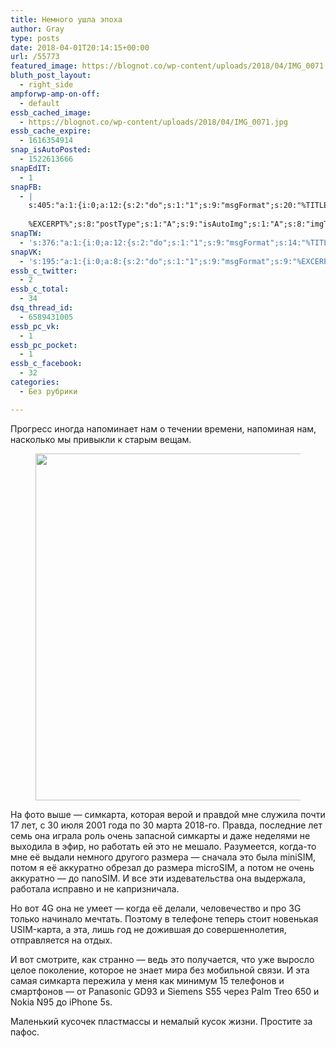 ```yaml
---
title: Немного ушла эпоха
author: Gray
type: posts
date: 2018-04-01T20:14:15+00:00
url: /55773
featured_image: https://blognot.co/wp-content/uploads/2018/04/IMG_0071.jpg
bluth_post_layout:
  - right_side
ampforwp-amp-on-off:
  - default
essb_cached_image:
  - https://blognot.co/wp-content/uploads/2018/04/IMG_0071.jpg
essb_cache_expire:
  - 1616354914
snap_isAutoPosted:
  - 1522613666
snapEdIT:
  - 1
snapFB:
  - |
    s:405:"a:1:{i:0;a:12:{s:2:"do";s:1:"1";s:9:"msgFormat";s:20:"%TITLE%
    
    %EXCERPT%";s:8:"postType";s:1:"A";s:9:"isAutoImg";s:1:"A";s:8:"imgToUse";s:0:"";s:9:"isAutoURL";s:1:"A";s:8:"urlToUse";s:0:"";s:4:"doFB";i:0;s:8:"isPosted";s:1:"1";s:4:"pgID";s:32:"133222213376133_1872241776140826";s:7:"postURL";s:62:"http://www.facebook.com/133222213376133/posts/1872241776140826";s:5:"pDate";s:19:"2018-04-01 20:14:23";}}";
snapTW:
  - 's:376:"a:1:{i:0;a:12:{s:2:"do";s:1:"1";s:9:"msgFormat";s:14:"%TITLE%  %URL%";s:8:"attchImg";s:1:"1";s:9:"isAutoImg";s:1:"A";s:8:"imgToUse";s:0:"";s:9:"isAutoURL";s:1:"A";s:8:"urlToUse";s:0:"";s:4:"doTW";i:0;s:8:"isPosted";s:1:"1";s:4:"pgID";s:18:"980538896013553664";s:7:"postURL";s:53:"https://twitter.com/gray_ru/status/980538896013553664";s:5:"pDate";s:19:"2018-04-01 20:14:26";}}";'
snapVK:
  - 's:195:"a:1:{i:0;a:8:{s:2:"do";s:1:"1";s:9:"msgFormat";s:9:"%EXCERPT%";s:8:"postType";s:1:"I";s:9:"isAutoImg";s:1:"A";s:8:"imgToUse";s:0:"";s:9:"isAutoURL";s:1:"A";s:8:"urlToUse";s:0:"";s:4:"doVK";i:0;}}";'
essb_c_twitter:
  - 2
essb_c_total:
  - 34
dsq_thread_id:
  - 6589431005
essb_pc_vk:
  - 1
essb_pc_pocket:
  - 1
essb_c_facebook:
  - 32
categories:
  - Без рубрики

---
```








Прогресс иногда напоминает нам о течении времени, напоминая нам, насколько мы привыкли к старым вещам.<figure class="wp-block-image">

<img data-attachment-id="55824" data-permalink="https://blognot.co/image-4" data-orig-file="https://i2.wp.com/blognot.co/wp-content/uploads/2018/04/image.jpeg?fit=1280%2C960&ssl=1" data-orig-size="1280,960" data-comments-opened="1" data-image-meta="{&quot;aperture&quot;:&quot;1.8&quot;,&quot;credit&quot;:&quot;&quot;,&quot;camera&quot;:&quot;iPhone X&quot;,&quot;caption&quot;:&quot;&quot;,&quot;created_timestamp&quot;:&quot;1522623627&quot;,&quot;copyright&quot;:&quot;&quot;,&quot;focal_length&quot;:&quot;4&quot;,&quot;iso&quot;:&quot;100&quot;,&quot;shutter_speed&quot;:&quot;0.090909090909091&quot;,&quot;title&quot;:&quot;&quot;,&quot;orientation&quot;:&quot;1&quot;}" data-image-title="image" data-image-description="" data-medium-file="https://i2.wp.com/blognot.co/wp-content/uploads/2018/04/image.jpeg?fit=300%2C225&ssl=1" data-large-file="https://i2.wp.com/blognot.co/wp-content/uploads/2018/04/image.jpeg?fit=740%2C555&ssl=1" width="740" height="555" src="https://i2.wp.com/blognot.co/wp-content/uploads/2018/04/image.jpeg?resize=740%2C555&#038;ssl=1" alt="" class="wp-image-55824" srcset="https://i2.wp.com/blognot.co/wp-content/uploads/2018/04/image.jpeg?w=1280&ssl=1 1280w, https://i2.wp.com/blognot.co/wp-content/uploads/2018/04/image.jpeg?resize=300%2C225&ssl=1 300w, https://i2.wp.com/blognot.co/wp-content/uploads/2018/04/image.jpeg?resize=768%2C576&ssl=1 768w, https://i2.wp.com/blognot.co/wp-content/uploads/2018/04/image.jpeg?resize=1024%2C768&ssl=1 1024w" sizes="(max-width: 740px) 100vw, 740px" data-recalc-dims="1" /> </figure> 

На фото выше — симкарта, которая верой и правдой мне служила почти 17 лет, с 30 июля 2001 года по 30 марта 2018-го. Правда, последние лет семь она играла роль очень запасной симкарты и даже неделями не выходила в эфир, но работать ей это не мешало. Разумеется, когда-то мне её выдали немного другого размера — сначала это была miniSIM, потом я её аккуратно обрезал до размера microSIM, а потом не очень аккуратно — до nanoSIM. И все эти издевательства она выдержала, работала исправно и не капризничала.

Но вот 4G она не умеет — когда её делали, человечество и про 3G только начинало мечтать. Поэтому в телефоне теперь стоит новенькая USIM-карта, а эта, лишь год не дожившая до совершеннолетия, отправляется на отдых.

И вот смотрите, как странно — ведь это получается, что уже выросло целое поколение, которое не знает мира без мобильной связи. И эта самая симкарта пережила у меня как минимум 15 телефонов и смартфонов — от Panasonic GD93 и Siemens S55 через Palm Treo 650 и Nokia N95 до iPhone 5s. 

Маленький кусочек пластмассы и немалый кусок жизни. Простите за пафос.